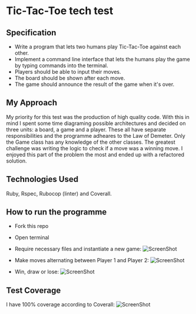 # Tic-Tac-Toe tech test

## Specification

* Write a program that lets two humans play Tic-Tac-Toe against each other.
* Implement a command line interface that lets the humans play the game by typing commands into the terminal.
* Players should be able to input their moves.
* The board should be shown after each move.
* The game should announce the result of the game when it's over.

## My Approach

My priority for this test was the production of high quality code.  With this in mind I spent some time diagraming possible architectures and decided on three units: a board, a game and a player.  These all have separate responsibilities and the programme adheares to the Law of Demeter.  Only the Game class has any knowledge of the other classes. The greatest challenge was writing the logic to check if a move was a winning move. I enjoyed this part of the problem the most and ended up with a refactored solution. 

## Technologies Used

Ruby, Rspec, Rubocop (linter) and Coverall.

## How to run the programme

* Fork this repo
* Open terminal
* Require necessary files and instantiate a new game:
![ScreenShot](http://imgur.com/S2kGqZe.jpg)

* Make moves alternating between Player 1 and Player 2:
![ScreenShot](http://imgur.com/WSJcAMl.jpg)

* Win, draw or lose:
![ScreenShot](http://imgur.com/5ph80On.jpg)


## Test Coverage

I have 100% coverage according to Coverall:
![ScreenShot](http://imgur.com/3GXnQYP.jpg)


